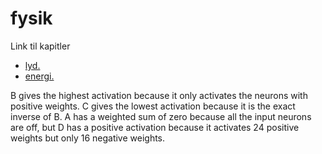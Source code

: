 # fysik
Link til kapitler
* [lyd.](lyd.md)
* [energi.](energi.md)

<Question question="Suppose a neuron in the second layer has weights as indicated above. Rank the four images (A, B, C, and D) based on how much they would activate that neuron:" choice1="A > B > C > D" choice2="B > D > A > C" choice3="B > D > C > A" choice4="D > C > B > A" answer={2}>
  B gives the highest activation because it only activates the neurons with
  positive weights. C gives the lowest activation because it is the exact
  inverse of B. A has a weighted sum of zero because all the input neurons are
  off, but D has a positive activation because it activates 24 positive weights
  but only 16 negative weights.
</Question>
